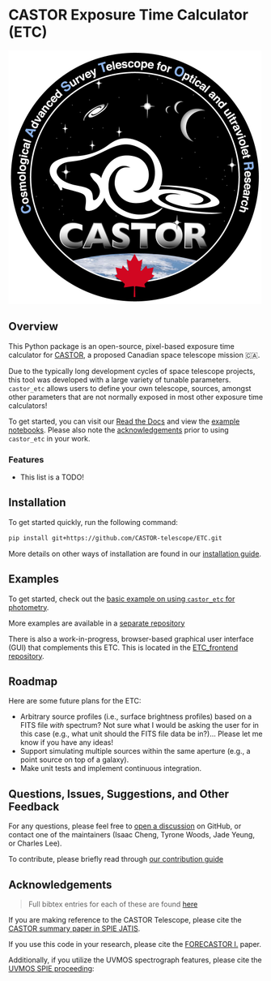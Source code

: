 # CASTOR Exposure Time Calculator (ETC)

![](docs/source/_static/images/castor-logo.png)

## Overview

This Python package is an open-source, pixel-based exposure time calculator for
[CASTOR](https://www.castormission.org/), a proposed Canadian space telescope mission 🇨🇦. 

Due to the typically long development cycles of space telescope projects, this tool was developed with a large variety of tunable parameters. `castor_etc` allows users to define your own telescope, sources, amongst other parameters that are not normally exposed in most other exposure time calculators!

To get started, you can visit our [Read the Docs](https://forecastor-etc.readthedocs.io/en/latest/) and view the
[example notebooks](https://github.com/CASTOR-telescope/ETC_notebooks). Please also note the [acknowledgements](#acknowledgements) prior to using `castor_etc` in your work.

### Features
- This list is a TODO!


## Installation

To get started quickly, run the following command:

```Bash
pip install git+https://github.com/CASTOR-telescope/ETC.git
```

More details on other ways of installation are found in our [installation guide](./docs/INSTALLATION.md).

## Examples

To get started, check out the [basic example on using `castor_etc` for photometry](https://github.com/CASTOR-telescope/ETC_notebooks/blob/master/getting_started_photometry.ipynb).

More examples are available in a [separate repository](https://github.com/CASTOR-telescope/ETC_notebooks)

There is also a work-in-progress, browser-based graphical user interface (GUI) that complements this ETC. This is located in the [ETC_frontend repository](https://github.com/CASTOR-telescope/ETC_frontend).


## Roadmap

Here are some future plans for the ETC:

- Arbitrary source profiles (i.e., surface brightness profiles) based on a FITS file
  _with_ spectrum? Not sure what I would be asking the user for in this case (e.g., what
  unit should the FITS file data be in?)... Please let me know if you have any ideas!
- Support simulating multiple sources within the same aperture (e.g., a point source on
  top of a galaxy).
- Make unit tests and implement continuous integration.


## Questions, Issues, Suggestions, and Other Feedback

For any questions, please feel free to [open a discussion](https://github.com/CASTOR-telescope/ETC/discussions) on GitHub, or contact one of the maintainers (Isaac Cheng, Tyrone Woods, Jade Yeung, or Charles Lee).

To contribute, please briefly read through [our contribution guide](./docs/CONTRIBUTING.md)

## Acknowledgements

> Full bibtex entries for each of these are found [here](./docs/acknowledgement.md)

If you are making reference to the CASTOR Telescope, please cite the [CASTOR summary paper in SPIE JATIS](https://www.spiedigitallibrary.org/journals/Journal-of-Astronomical-Telescopes-Instruments-and-Systems/volume-11/issue-4/042202/The-CASTOR-mission/10.1117/1.JATIS.11.4.042202.full). 

If you use this code in your research, please cite the
[FORECASTOR I.](https://ui.adsabs.harvard.edu/abs/2024AJ....167..178C/abstract)
paper.

Additionally, if you utilize the UVMOS spectrograph features, please cite the [UVMOS SPIE proceeding](https://ui.adsabs.harvard.edu/abs/2022SPIE12181E..77G/abstract):